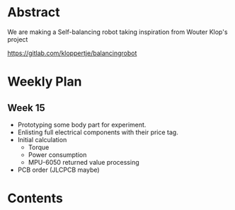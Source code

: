 # Abstract

We are making a Self-balancing robot taking inspiration from Wouter Klop's project

https://gitlab.com/kloppertje/balancingrobot

# Weekly Plan

## Week 15

- Prototyping some body part for experiment.
- Enlisting full electrical components with their price tag.
- Initial calculation
  + Torque
  + Power consumption
  + MPU-6050 returned value processing  
- PCB order (JLCPCB maybe)

# Contents



